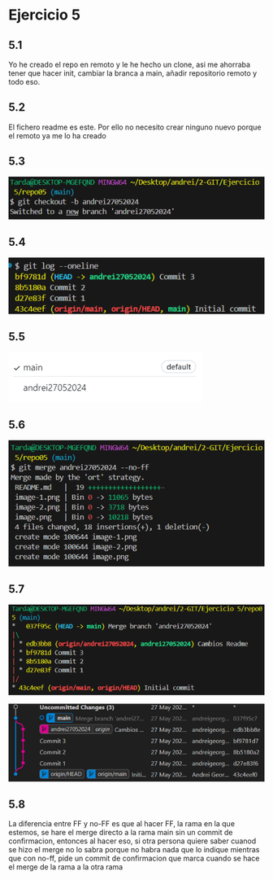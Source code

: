 # Ejercicio 5

## 5.1
Yo he creado el repo en remoto y le he hecho un clone, asi me ahorraba tener que hacer init, cambiar la branca a main, añadir repositorio remoto y todo eso.

## 5.2
El fichero readme es este. Por ello no necesito crear ninguno nuevo porque el remoto ya me lo ha creado

## 5.3
![alt text](image.png)

## 5.4
![alt text](image-1.png)

## 5.5
![alt text](image-2.png)

## 5.6
![alt text](image-3.png)

## 5.7
![alt text](image-4.png)

![alt text](image-5.png)

## 5.8
La diferencia entre FF y no-FF es que al hacer FF, la rama en la que estemos, se hare el merge directo a la rama main sin un commit de confirmacion, entonces al hacer eso, si otra persona quiere saber cuanod se hizo el merge no lo sabra porque no habra nada que lo indique mientras que con no-ff, pide un commit de confirmacion que marca cuando se hace el merge de la rama a la otra rama